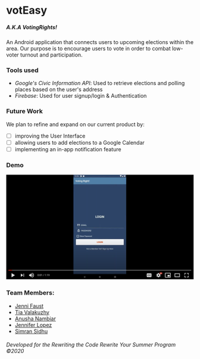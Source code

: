 # votEasy
##### A.K.A VotingRights!

An Android application that connects users to upcoming elections within the area. Our purpose is to encourage users to vote in order to combat low-voter turnout and participation. 

### Tools used
- *Google's Civic Information API*: Used to retrieve elections and polling places based on the user's address
- *Firebase*: Used for user signup/login & Authentication

### Future Work
We plan to refine and expand on our current product by:
- [ ] improving the User Interface 
- [ ] allowing users to add elections to a Google Calendar
- [ ] implementing an in-app notification feature

### Demo 

[![VotingRights!](thumbnail.png)](https://www.youtube.com/watch?v=wE0zNlFrYYE&feature=youtu.be "VotingRights! Demo")



### Team Members: 
- [Jenni Faust](https://github.com/jennifaust)
- [Tia Valakuzhy](https://github.com/tvalakuzhy)
- [Anusha Nambiar](https://github.com/anambiar7200)
- [Jennifer Lopez](https://github.com/Jen-Lopez)
- [Simran Sidhu](https://github.com/narmis99)

###### Developed for the Rewriting the Code *Rewrite Your Summer* Program &copy;2020

